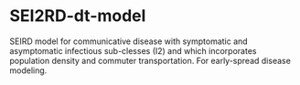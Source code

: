 # SEI2RD-dt-model
SEIRD model for communicative disease with symptomatic and asymptomatic infectious sub-clesses (I2) and which incorporates population density and commuter transportation. For early-spread disease modeling.
